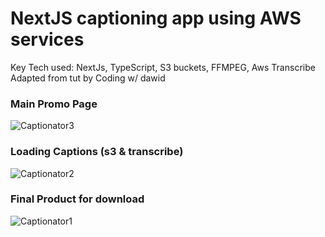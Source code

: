 # NextJS captioning app using AWS services
Key Tech used: NextJs, TypeScript, S3 buckets, FFMPEG, Aws Transcribe
Adapted from tut by Coding w/ dawid
### Main Promo Page
![Captionator3](https://github.com/Alexandervanderleek/CaptionatorSite/assets/76222613/c7e1a73c-1325-4c03-aa74-a6c0abf9b6db)
### Loading Captions (s3 & transcribe)
![Captionator2](https://github.com/Alexandervanderleek/CaptionatorSite/assets/76222613/229c6735-8e2d-4079-a99b-7f897def484c)
### Final Product for download
![Captionator1](https://github.com/Alexandervanderleek/CaptionatorSite/assets/76222613/734da4a3-5d32-4e05-966d-55f1d31bb1c6)
